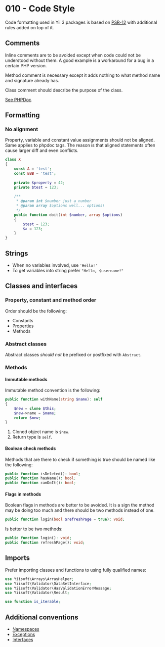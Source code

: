 # 010 - Code Style

Code formatting used in Yii 3 packages is based on [PSR-12](https://www.php-fig.org/psr/psr-12/) with additional rules
added on top of it.

## Comments

Inline comments are to be avoided except when code could not be understood without them. A good example is
a workaround for a bug in a certain PHP version.

Method comment is necessary except it adds nothing to what method name and signature already has.

Class comment should describe the purpose of the class.

[See PHPDoc](https://github.com/yiisoft/docs/blob/master/014-docs.md#phpdoc).

## Formatting

### No alignment

Property, variable and constant value assignments should not be aligned. Same applies to phpdoc tags.
The reason is that aligned statements often cause larger diff and even conflicts.

```php
class X
{
    const A = 'test';
    const BBB = 'test';
    
    private $property = 42;
    private $test = 123;
    
    /**
     * @param int $number just a number
     * @param array $options well... options!
     */
    public function doit(int $number, array $options)
    {
        $test = 123;
        $a = 123;
    }
}
```

## Strings

- When no variables involved, use `'Hello!'`
- To get variables into string prefer `"Hello, $username!"`

## Classes and interfaces

### Property, constant and method order

Order should be the following:

- Constants
- Properties
- Methods

### Abstract classes

Abstract classes *should not* be prefixed or postfixed with `Abstract`.

### Methods

#### Immutable methods

Immutable method convention is the following:

```php
public function withName(string $name): self
{
    $new = clone $this;
    $new->name = $name;
    return $new; 
}
```

1. Cloned object name is `$new`.
2. Return type is `self`.

#### Boolean check methods

Methods that are there to check if something is true should be named like the following:

```php
public function isDeleted(): bool;
public function hasName(): bool;
public function canDoIt(): bool;
```

#### Flags in methods 

Boolean flags in methods are better to be avoided. It is a sign the method may be doing too much and there
should be two methods instead of one.

```php
public function login(bool $refreshPage = true): void;
```

Is better to be two methods:

```php
public function login(): void;
public function refreshPage(): void;
```

## Imports

Prefer importing classes and functions to using fully qualified names:

```php
use Yiisoft\Arrays\ArrayHelper;
use Yiisoft\Validator\DataSetInterface;
use Yiisoft\Validator\HasValidationErrorMessage;
use Yiisoft\Validator\Result;

use function is_iterable;
```

## Additional conventions

- [Namespaces](004-namespaces.md)
- [Exceptions](007-exceptions.md)
- [Interfaces](008-interfaces.md)

